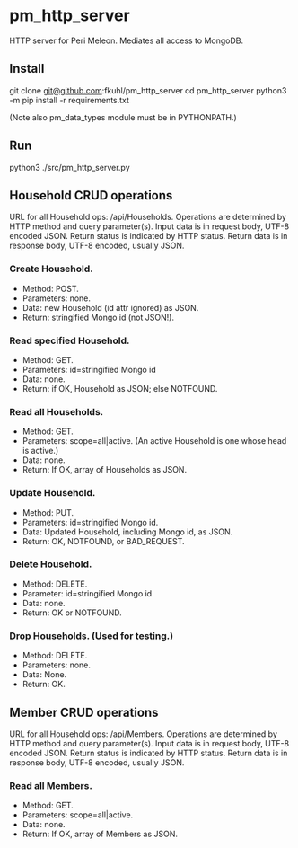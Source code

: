 # pm_http_server
HTTP server for Peri Meleon. Mediates all access to MongoDB.

## Install
git clone git@github.com:fkuhl/pm_http_server
cd pm_http_server
python3 -m pip install -r requirements.txt

(Note also pm_data_types module must be in PYTHONPATH.)

## Run
python3 ./src/pm_http_server.py

## Household CRUD operations
URL for all Household ops: /api/Households.
Operations are determined by HTTP method and query parameter(s).
Input data is in request body, UTF-8 encoded JSON.
Return status is indicated by HTTP status.
Return data is in response body, UTF-8 encoded, usually JSON.

### Create Household.
- Method: POST.
- Parameters: none.
- Data: new Household (id attr ignored) as JSON.
- Return: stringified Mongo id (not JSON!).

### Read specified Household.
- Method: GET.
- Parameters: id=stringified Mongo id
- Data: none.
- Return: if OK, Household as JSON; else NOTFOUND.

### Read all Households.
- Method: GET.
- Parameters: scope=all|active. (An active Household is one whose head is active.)
- Data: none.
- Return: If OK, array of Households as JSON.

### Update Household.
- Method: PUT.
- Parameters: id=stringified Mongo id.
- Data: Updated Household, including Mongo id, as JSON.
- Return: OK, NOTFOUND, or BAD_REQUEST.

### Delete Household.
- Method: DELETE.
- Parameter: id=stringified Mongo id
- Data: none.
- Return: OK or NOTFOUND.

### Drop Households. (Used for testing.)
- Method: DELETE.
- Parameters: none.
- Data: None.
- Return: OK.

## Member CRUD operations
URL for all Household ops: /api/Members.
Operations are determined by HTTP method and query parameter(s).
Input data is in request body, UTF-8 encoded JSON.
Return status is indicated by HTTP status.
Return data is in response body, UTF-8 encoded, usually JSON.

### Read all Members.
- Method: GET.
- Parameters: scope=all|active.
- Data: none.
- Return: If OK, array of Members as JSON.

